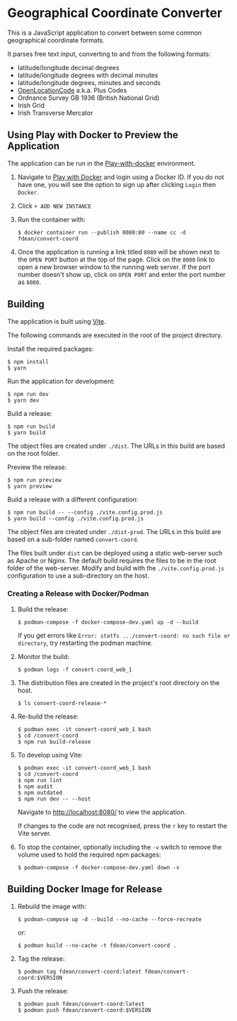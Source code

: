 # Geographical Coordinate Converter

This is a JavaScript application to convert between some common geographical
coordinate formats.

It parses free text input, converting to and from the following formats:

- latitude/longitude decimal degrees
- latitude/longitude degrees with decimal minutes
- latitude/longitude degrees, minutes and seconds
- [OpenLocationCode][olc] a.k.a. Plus Codes
- Ordnance Survey GB 1936 (British National Grid)
- Irish Grid
- Irish Transverse Mercator

[olc]: https://en.wikipedia.org/wiki/Open_Location_Code

## Using Play with Docker to Preview the Application

[play]: https://labs.play-with-docker.com "Play with Docker"

The application can be run in the [Play-with-docker][play] environment.

1.  Navigate to [Play with Docker][play] and login using a Docker ID.  If you
	do not have one, you will see the option to sign up after clicking `Login`
	then `Docker`.

1.  Click `+ ADD NEW INSTANCE`

1.  Run the container with:

		$ docker container run --publish 8080:80 --name cc -d fdean/convert-coord

1.  Once the application is running a link titled `8080` will be shown next to
    the `OPEN PORT` button at the top of the page.  Click on the `8080` link
    to open a new browser window to the running web server.  If the port
    number doesn't show up, click on `OPEN PORT` and enter the port number as
    `8080`.

## Building

The application is built using [Vite](https://vitejs.dev/).

The following commands are executed in the root of the project directory.

Install the required packages:

	$ npm install
	$ yarn

Run the application for development:

	$ npm run dev
	$ yarn dev

Build a release:

	$ npm run build
	$ yarn build

The object files are created under `./dist`.  The URLs in this build are
based on the root folder.

Preview the release:

	$ npm run preview
	$ yarn preview

Build a release with a different configuration:

	$ npm run build -- --config ./vite.config.prod.js
	$ yarn build --config ./vite.config.prod.js

The object files are created under `./dist-prod`.  The URLs in this build are
based on a sub-folder named `convert-coord`.

The files built under `dist` can be deployed using a static web-server such as
Apache or Nginx.  The default build requires the files to be in the root
folder of the web-server.  Modify and build with the `./vite.config.prod.js`
configuration to use a sub-directory on the host.

### Creating a Release with Docker/Podman

1.  Build the release:

		$ podman-compose -f docker-compose-dev.yaml up -d --build

	If you get errors like `Error: statfs .../convert-coord: no such file or
    directory`, try restarting the podman machine.

2.  Monitor the build:

		$ podman logs -f convert-coord_web_1

3.  The distribution files are created in the project's root directory on the
    host.

		$ ls convert-coord-release-*

4.  Re-build the release:

		$ podman exec -it convert-coord_web_1 bash
		$ cd /convert-coord
		$ npm run build-release

5.  To develop using Vite:

		$ podman exec -it convert-coord_web_1 bash
		$ cd /convert-coord
		$ npm run lint
		$ npm audit
		$ npm outdated
		$ npm run dev -- --host

	Navigate to <http://localhost:8080/> to view the application.

	If changes to the code are not recognised, press the `r` key to restart
    the Vite server.

6.  To stop the container, optionally including the `-v` switch to remove the
    volume used to hold the required npm packages:

		$ podman-compose -f docker-compose-dev.yaml down -v

## Building Docker Image for Release

1.  Rebuild the image with:

		$ podman-compose up -d --build --no-cache --force-recreate

	or:

		$ podman build --no-cache -t fdean/convert-coord .

2.  Tag the release:

		$ podman tag fdean/convert-coord:latest fdean/convert-coord:$VERSION

3.  Push the release:

		$ podman push fdean/convert-coord:latest
		$ podman push fdean/convert-coord:$VERSION
